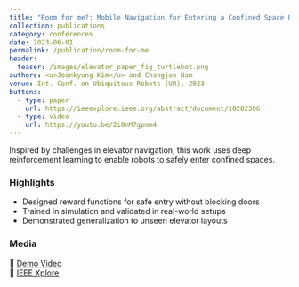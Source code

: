 ```yaml
---
title: "Room for me?: Mobile Navigation for Entering a Confined Space Using Deep Reinforcement Learning"
collection: publications
category: conferences
date: 2023-06-01
permalink: /publication/room-for-me
header:
  teaser: /images/elevator_paper_fig_turtlebot.png
authors: <u>Joonkyung Kim</u> and Changjoo Nam
venue: Int. Conf. on Ubiquitous Robots (UR), 2023
buttons:
  - type: paper
    url: https://ieeexplore.ieee.org/abstract/document/10202306
  - type: video
    url: https://youtu.be/2i8nM7gpmm4
---
```



Inspired by challenges in elevator navigation, this work uses deep reinforcement learning to enable robots to safely enter confined spaces.

### Highlights

- Designed reward functions for safe entry without blocking doors
- Trained in simulation and validated in real-world setups
- Demonstrated generalization to unseen elevator layouts

### Media

🎥 [Demo Video](https://youtu.be/2i8nM7gpmm4)  
📄 [IEEE Xplore](https://ieeexplore.ieee.org/abstract/document/10202306)
